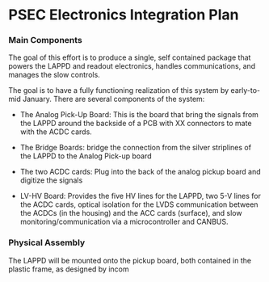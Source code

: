 # PSEC Electronics Integration Plan

### Main Components

The goal of this effort is to produce a single, self contained package that powers the LAPPD and readout electronics, handles communications, and manages the slow controls. 

The goal is to have a fully functioning realization of this system by early-to-mid January. There are several components
of the system:

* The Analog Pick-Up Board: This is the board that bring the signals from the LAPPD around the backside of a PCB with XX connectors to mate with the ACDC cards.

* The Bridge Boards: bridge the connection from the silver striplines of the LAPPD to the Analog Pick-up board

* The two ACDC cards: Plug into the back of the analog pickup board and digitize the signals

* LV-HV Board: Provides the five HV lines for the LAPPD, two 5-V lines for the ACDC cards, optical isolation for the LVDS communication between the ACDCs (in the housing) and the ACC cards (surface), and slow monitoring/communication via a microcontroller and CANBUS.

### Physical Assembly

The LAPPD will be mounted onto the pickup board, both contained in the plastic frame, as designed by incom
